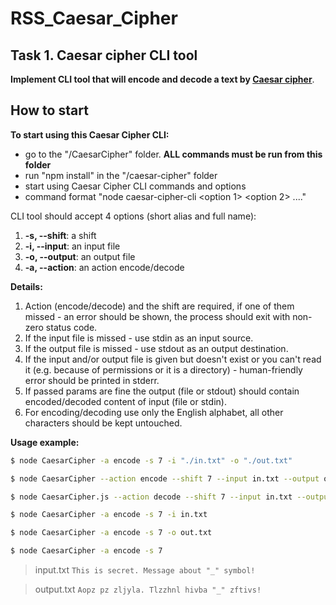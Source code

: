 # RSS_Caesar_Cipher
## Task 1. Caesar cipher CLI tool

**Implement CLI tool that will encode and decode a text by [Caesar cipher](https://en.wikipedia.org/wiki/Caesar_cipher)**.

## How to start

**To start using this Caesar Cipher CLI:**
- go to the "/CaesarCipher" folder. **ALL commands must be run from this folder**
- run "npm install" in the "/caesar-cipher" folder
- start using Caesar Cipher CLI commands and options
- command format "node caesar-cipher-cli <option 1> <option 2> ...."

CLI tool should accept 4 options (short alias and full name):

1.  **-s, --shift**: a shift
2.  **-i, --input**: an input file
3.  **-o, --output**: an output file
4.  **-a, --action**: an action encode/decode

**Details:**

1. Action (encode/decode) and the shift are required, if one of them missed - an error should be shown, the process should exit with non-zero status code.
2. If the input file is missed - use stdin as an input source.
3. If the output file is missed - use stdout as an output destination.
4. If the input and/or output file is given but doesn't exist or you can't read it (e.g. because of permissions or it is a directory) - human-friendly error should be printed in stderr.
5. If passed params are fine the output (file or stdout) should contain encoded/decoded content of input (file or stdin).
6. For encoding/decoding use only the English alphabet, all other characters should be kept untouched.

**Usage example:**

```bash
$ node CaesarCipher -a encode -s 7 -i "./in.txt" -o "./out.txt"
```

```bash
$ node CaesarCipher --action encode --shift 7 --input in.txt --output out.txt
```

```bash
$ node CaesarCipher.js --action decode --shift 7 --input in.txt --output out.txt
```

```bash
$ node CaesarCipher -a encode -s 7 -i in.txt
```

```bash
$ node CaesarCipher -a encode -s 7 -o out.txt
```

```bash
$ node CaesarCipher -a encode -s 7
```

> input.txt
> `This is secret. Message about "_" symbol!`

> output.txt
> `Aopz pz zljyla. Tlzzhnl hivba "_" zftivs!`
